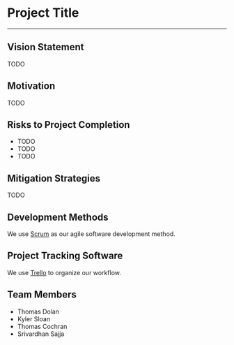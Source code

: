 # Project Title
-------------------------------------------------------------------------

## Vision Statement

TODO

## Motivation

TODO

## Risks to Project Completion

*  TODO
*  TODO
*  TODO

## Mitigation Strategies

TODO

## Development Methods

We use [Scrum](https://www.scrum.org/) as our agile software development method.

## Project Tracking Software

We use [Trello](https://www.trello.com/) to organize our workflow.

## Team Members
* Thomas Dolan
* Kyler Sloan
* Thomas Cochran
* Srivardhan Sajja
